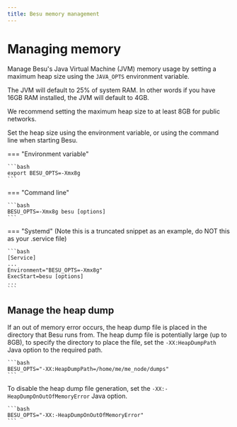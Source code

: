 ```yaml
---
title: Besu memory management
---
```


# Managing memory

Manage Besu's Java Virtual Machine (JVM) memory usage by setting a maximum heap size
using the `JAVA_OPTS` environment variable.

The JVM will default to 25% of system RAM.  In other words if you have 16GB RAM installed, the JVM will default to 4GB.  

We recommend setting the maximum heap size to at least 8GB for public networks.

Set the heap size using the environment variable, or using the command line when starting Besu.

=== "Environment variable"

    ```bash
    export BESU_OPTS=-Xmx8g
    ```

=== "Command line"

    ```bash
    BESU_OPTS=-Xmx8g besu [options]
    ```  

=== "Systemd" (Note this is a truncated snippet as an example, do NOT this as your .service file)

    ```bash
    [Service]
    ...
    Environment="BESU_OPTS=-Xmx8g"
    ExecStart=besu [options]
    ...
    ```  

## Manage the heap dump

If an out of memory error occurs, the heap dump file is placed in the directory that Besu
runs from. The heap dump file is potentially large (up to 8GB), to specify the directory to place the
file, set the `-XX:HeapDumpPath` Java option to the required path.


    ```bash
    BESU_OPTS="-XX:HeapDumpPath=/home/me/me_node/dumps"
    ```

To disable the heap dump file generation, set the `-XX:-HeapDumpOnOutOfMemoryError` Java option.

    ```bash
    BESU_OPTS="-XX:-HeapDumpOnOutOfMemoryError"
    ```
